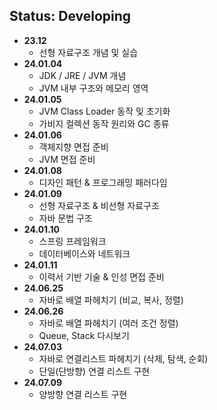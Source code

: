 ## Status: Developing

+ <strong> 23.12 </strong>
    + 선형 자료구조 개념 및 실습
+ <strong> 24.01.04 </strong>
    + JDK / JRE / JVM 개념
    + JVM 내부 구조와 메모리 영역
+ <strong> 24.01.05 </strong>
    + JVM Class Loader 동작 및 초기화
    + 가비지 컬렉션 동작 원리와 GC 종류
+ <strong> 24.01.06 </strong>
    + 객체지향 면접 준비
    + JVM 면접 준비
+ <strong> 24.01.08 </strong>
  + 디자인 패턴 & 프로그래밍 패러다임
+ <strong> 24.01.09 </strong>
  + 선형 자료구조 & 비선형 자료구조
  + 자바 문법 구조
+ <strong> 24.01.10 </strong>
  + 스프링 프레임워크
  + 데이터베이스와 네트워크
+ <strong> 24.01.11 </strong>
  + 이력서 기반 기술 & 인성 면접 준비
+ <strong> 24.06.25 </strong>
  + 자바로 배열 파헤치기 (비교, 복사, 정렬)
+ <strong> 24.06.26 </strong>
  + 자바로 배열 파헤치기 (여러 조건 정렬)
  + Queue, Stack 다시보기
+ <strong> 24.07.03 </strong>
  + 자바로 연결리스트 파헤치기 (삭제, 탐색, 순회)
  + 단일(단방향) 연결 리스트 구현
+ <strong> 24.07.09 </strong>
  + 양방향 연결 리스트 구현
